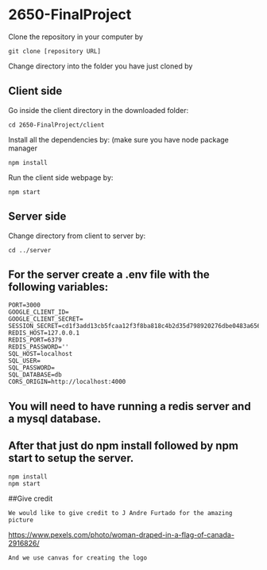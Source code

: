 # 2650-FinalProject

Clone the repository in your computer by 
```
git clone [repository URL]
```
Change directory into the folder you have just cloned by

## Client side

Go inside the client directory in the downloaded folder:
```
cd 2650-FinalProject/client
```
Install all the dependencies by: (make sure you have node package manager
```
npm install
```
Run the client side webpage by:
```
npm start
```

## Server side

Change directory from client to server by:
```
cd ../server
```
## For the server create a .env file with the following variables:
```
PORT=3000
GOOGLE_CLIENT_ID=
GOOGLE_CLIENT_SECRET=
SESSION_SECRET=cd1f3add13cb5fcaa12f3f8ba818c4b2d35d798920276dbe0483a6560f4cf31f57618a07d37e8676c597a425ba236c3137483fa16d6cf888e6c616e0898a85ac
REDIS_HOST=127.0.0.1
REDIS_PORT=6379
REDIS_PASSWORD=''
SQL_HOST=localhost
SQL_USER=
SQL_PASSWORD=
SQL_DATABASE=db
CORS_ORIGIN=http://localhost:4000
```
## You will need to have running a redis server and a mysql database.

## After that just do npm install followed by npm start to setup the server.
```
npm install
npm start
```

##Give credit 
```
We would like to give credit to J Andre Furtado for the amazing picture 
```
https://www.pexels.com/photo/woman-draped-in-a-flag-of-canada-2916826/

```
And we use canvas for creating the logo 
```

